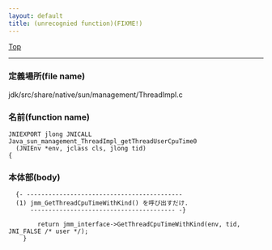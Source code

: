 ```yaml
---
layout: default
title: (unrecognied function)(FIXME!)
---
```

[Top](../index.html)

--- 
### 定義場所(file name)
jdk/src/share/native/sun/management/ThreadImpl.c

### 名前(function name)
```
JNIEXPORT jlong JNICALL
Java_sun_management_ThreadImpl_getThreadUserCpuTime0
  (JNIEnv *env, jclass cls, jlong tid)
{
```

### 本体部(body)
```
  {- -------------------------------------------
  (1) jmm_GetThreadCpuTimeWithKind() を呼び出すだけ.
      ---------------------------------------- -}

	    return jmm_interface->GetThreadCpuTimeWithKind(env, tid, JNI_FALSE /* user */);
	}
	
```


